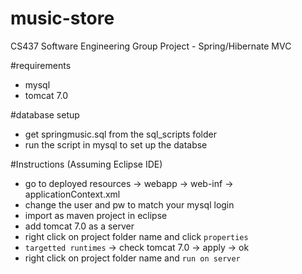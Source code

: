 # music-store
CS437 Software Engineering Group Project - Spring/Hibernate MVC

#requirements
* mysql
* tomcat 7.0

#database setup
* get springmusic.sql from the sql_scripts folder
* run the script in mysql to set up the databse

#Instructions (Assuming Eclipse IDE)
* go to deployed resources -> webapp -> web-inf -> applicationContext.xml
* change the user and pw to match your mysql login
* import as maven project in eclipse
* add tomcat 7.0 as a server
* right click on project folder name and click `properties`
* `targetted runtimes` -> check tomcat 7.0 -> apply -> ok
* right click on project folder name and `run on server`
